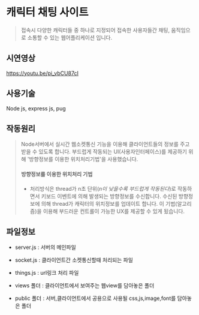 # 캐릭터 채팅 사이트
> 접속시 다양한 캐릭터들 중 하나로 지정되어 접속한 사용자들간 채팅, 움직임으로 소통할 수 있는 웹어플리케이션 입니다.


## 시연영상
https://youtu.be/pi_vbCU87cI

## 사용기술 
Node js, express js, pug

## 작동원리
> Node서버에서 실시간 웹소켓통신 기능을 이용해 클라이언트들의 정보를 주고 받을 수 있도록 합니다.
> 부드럽게 작동되는 UI(사용자인터페이스)를 제공하기 위해 '방향정보를 이용한 위치처리기법'을 사용했습니다.
> #### 방향정보를 이용한 위치처리 기법
> * 처리방식은 thread가 n초 단위(*n이 낮을수록 부드럽게 작동된다*)로 작동하면서 키보드 이벤트에 의해 발생되는 방향정보를 수신합니다.
수신된 방향정보에 의해 thread가 캐릭터의 위치정보를 업데이트 합니다. 이 기법(알고리즘)을 이용해 부드러운 컨트롤이 가능한 UX를 제공할 수 있게 됬습니다.

## 파일정보
+ server.js : 서버의 메인파일
+ socket.js : 클라이언트간 소켓통신할때 처리되는 파일
+ things.js : url링크 처리 파일

+ views 폴더 : 클라이언트에서 보여주는 웹view를 담아놓은 폴더
+ public 폴더 : 서버,클라이언트에서 공용으로 사용될 css,js,image,font를 담아놓은 폴더

